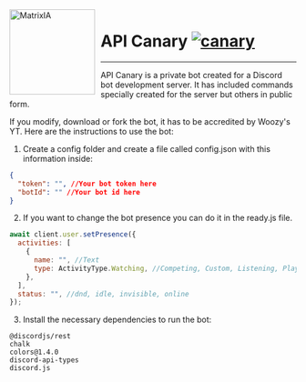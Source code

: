 <img width="150" height="150" align="left" style="float: left; margin: 0 10px 0 0;" alt="MatrixIA" src="https://cdn.discordapp.com/attachments/1059645728391168010/1109587140670664704/Active_Developer.png">

# API Canary [![canary](https://img.shields.io/badge/Canary-2ea967.svg?colorA=303033&label=Woozy%27s%20Studios)](https://github.com/WoozyStudios)

---

API Canary is a private bot created for a Discord bot development server. It has included commands specially created for the server but others in public form.

If you modify, download or fork the bot, it has to be accredited by Woozy's YT. Here are the instructions to use the bot:

1. Create a config folder and create a file called config.json with this information inside:

```json
{
  "token": "", //Your bot token here
  "botId": "" //Your bot id here
}
```

2. If you want to change the bot presence you can do it in the ready.js file.

```js
await client.user.setPresence({
  activities: [
    {
      name: "", //Text
      type: ActivityType.Watching, //Competing, Custom, Listening, Playing, Watching, Streaming
    },
  ],
  status: "", //dnd, idle, invisible, online
});
```

3. Install the necessary dependencies to run the bot:

```
@discordjs/rest
chalk
colors@1.4.0
discord-api-types
discord.js
```


